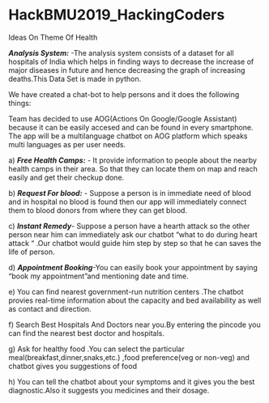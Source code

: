 # HackBMU2019_HackingCoders
Ideas On Theme Of Health


***Analysis  System:*** -The analysis  system consists of a dataset for all hospitals of India which helps in finding ways to 
decrease the increase of major diseases in future and hence decreasing the graph of increasing deaths.This Data Set is made in python.
 
We have created a chat-bot to help persons and it does the following things: 

Team has decided to use AOG(Actions On Google/Google Assistant) because it can be easily accesed and can be found in every smartphone.
The app will be a multilanguage chatbot on AOG platform which speaks multi languages as per user needs.

a)  ***Free Health Camps:*** - It provide information to people about the nearby health camps in their area.
    So that they can locate them on map and reach easily and get their checkup done.


b)  ***Request For blood:*** - Suppose a person is in immediate need of blood and in hospital no blood is found then our app will
    immediately connect them to blood donors from where they can get blood. 


c)  ***Instant Remedy***- Suppose a person have a hearth attack  so the other person near him can immediately ask our chatbot
    “what to do during heart attack “ .Our chatbot would guide him step by step  so that he can saves the life of person.


d)  ***Appointment Booking***-You can easily book your appointment by saying “book my appointment”and mentioning date and time.


e)  You can find nearest government-run nutrition centers .The chatbot provies real-time information about the capacity and bed availability
    as well as contact and direction.


f) Search Best Hospitals And Doctors near you.By entering the pincode you can find the nearest best doctor and hospitals.


g) Ask for healthy food .You can select the particular meal(breakfast,dinner,snaks,etc.) ,food preference(veg or non-veg) and chatbot 
    gives you suggestions of food


h) You can tell the chatbot about your symptoms and it gives you the best diagnostic.Also it suggests  you medicines and their dosage.
